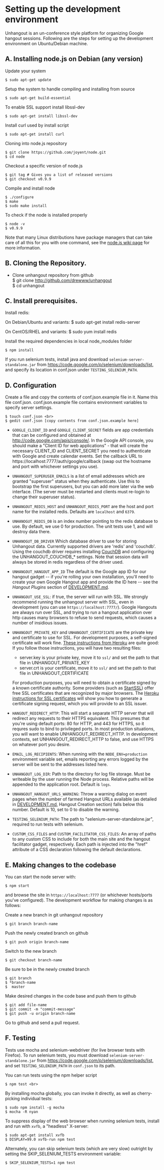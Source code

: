 Setting up the development environment
======================================

Unhangout is an un-conference style platform for organizing Google hangout sessions. Following are the steps for 
setting up the development environment on Ubuntu/Debian machine.

A. Installing node.js on Debian (any version)
-----------------------------------

Update your system

    $ sudo apt-get update
        
Setup the system to handle compiling and installing from source 

    $ sudo apt-get build-essential

To enable SSL support install libssl-dev 

    $ sudo apt-get install libssl-dev

Install curl used by install script

    $ sudo apt-get install curl

Cloning into node.js repository 

    $ git clone https://github.com/joyent/node.git  
    $ cd node 

Checkout a specific version of node.js 

    $ git tag # Gives you a list of released versions  
    $ git checkout v0.9.9 

Compile and install node 

    $ ./configure 
    $ make 
    $ sudo make install 

To check if the node is installed properly 

    $ node -v 
    $ v0.9.9

Note that many Linux distributions have package managers that can take care of all this for you with one command, see the [node.js wiki page](https://github.com/joyent/node/wiki/Installing-Node.js-via-package-manager) for more information.
    
B. Cloning the Repository.
--------------------------

  - Clone unhangout repository from github <br>
    $ git clone http://github.com/drewww/unhangout <br>
    $ cd unhangout

C. Install prerequisites.
-------------------------

Install redis:

On Debian/Ubuntu and variants:
    $ sudo apt-get install redis-server 

On CentOS/RHEL and variants:
    $ sudo yum install redis
    
Install the required dependencies in local node_modules folder

    $ npm install

If you run selenium tests, install java and download ``selenium-server-standalone.jar`` from https://code.google.com/p/selenium/downloads/list, and specify its location in conf.json under ``TESTING_SELENIUM_PATH``.


D. Configuration
----------------
    
Create a file and copy the contents of conf.json.example file in it. Name this file conf.json.  conf.json.example file contains environment variables to specify server settings.

    $ touch conf.json <br>
    $ gedit conf.json [copy contents from conf.json.example here]

  - ``GOOGLE_CLIENT_ID`` and ``GOOGLE_CLIENT_SECRET`` fields are app
    credentials that can be configured and obtained at
    http://code.google.com/apis/console/.  In the Google API console, you
    should make a "Client ID for web applications" - that will create the
    necessary CLIENT_ID and CLIENT_SECRET you need to authenticate with Google
    and create calendar events.  Set the callback URL to
    https://localhost:7777/auth/google/callback (swap out the hostname and port
    with whichever settings you use).

  - ``UNHANGOUT_SUPERUSER_EMAILS`` is a list of email addresses which are
    granted "superuser" status when they authenticate.  Use this to bootstrap
    the first superusers, but you can add more later via the web interface.
    (The server must be restarted and clients must re-login to change their
    superuser status).
  - ``UNHANGOUT_REDIS_HOST`` and ``UNHANGOUT_REDIS_PORT`` are the host and port
    name for the installed redis.  Defaults are ``localhost`` and ``6379``.
  - ``UNHANOGUT_REDIS_DB`` is an index number pointing to the redis database to
    use. By default, we use 0 for production.  The unit tests use 1, and will
    destroy data there.
  - ``UNHANOGUT_DB_DRIVER`` Which database driver to use for storing Unhangout
    data. Currently supported drivers are 'redis' and 'couchdb'. Using the
    couchdb driver requires installing [CouchDB](http://couchdb.apache.org)
    and configuring the UNHANGOUT_COUCHDB_* settings. Note that session data
    will always be stored in redis regardless of the driver used.
  - ``UNHANGOUT_HANGOUT_APP_ID`` The default is the Google app ID for our
    hangout gadget -- if you're rolling your own installation, you'll need to
    create your own Google Hangout app and provide the ID here -- see the
    *Hangout Plugins* section of [DEVELOPMENT.md](DEVELOPMENT.md).
  - ``UNHANGOUT_USE_SSL``: if true, the server will run with SSL.  We strongly
    recommend running the unhangout server with SSL, even in development (you
    can use ``https://localhost:7777/``).  Google Hangouts are always run over
    SSL, and trying to run a hangout application over http causes many browsers
    to refuse to send requests, which causes a number of insidious issues. 
  - ``UNHANGOUT_PRIVATE_KEY`` and ``UNHANGOUT_CERTIFICATE`` are the private key
    and certificate to use for SSL.  For development purposes, a self-signed
    certificate will work fine.
    [These instructions from Heroku](https://devcenter.heroku.com/articles/ssl-certificate-self) are quite good:
    If you follow those instructions, you will have two resulting files:
      - server.key is your private key, move it to `ssl/` and set the path to that file in UNHANGOUT_PRIVATE_KEY
      - server.crt is your certificate, move it to `ssl/` and set the path to that file in UNHANGOUT_CERTIFICATE

    For production purposes, you will need to obtain a certificate signed by a
    known certificate authority. Some providers (such as
    [StartSSL](http://www.startssl.com)) offer free
    SSL certificates that are recognized by major browsers.  The [Heroku
    instructions for SSL certificates](https://devcenter.heroku.com/articles/ssl-endpoint#acquire-ssl-certificate)
    will show you how to generate a certificate signing request, which you
    will provide to an SSL issuer.


  - ``HANGOUT_REDIRECT_HTTP``: This will start a separate HTTP server that will
    redirect any requests to their HTTPS equivalent. This presumes that you're
    using default ports: 80 for HTTP, and 443 for HTTPS, so it requres sudo to
    bind to privileged ports. In most production situations, you will want to
    enable UNHANGOUT_REDIRECT_HTTP. In development contexts, set
    UNHANGOUT_REDIRECT_HTTP to false, and use HTTPS on whatever port you
    desire.

  - ``EMAIL_LOG_RECIPIENTS``: When running with the ``NODE_ENV=production``
    environment variable set, emails reporting any errors logged by the server
    will be sent to the addresses listed here.

  - ``UNHANGOUT_LOG_DIR``: Path to the directory for log file storage. Must be
    writeable by the user running the Node process. Relative paths will be
    appended to the application root. Default is ``logs``.

  - ``UNHANGOUT_HANGOUT_URLS_WARNING``: Throw a warning dialog on event pages
    when the number of farmed Hangout URLs available (as detailed in
    [DEVELOPMENT.md](DEVELOPMENT.md), Hangout Creation section) falls below
    this number. Default is 10, set to 0 to disable the warning.

  - ``TESTING_SELENIUM_PATH``: The path to "selenium-server-standalone.jar",
    required to run tests with selenium.

  - ``CUSTOM_CSS_FILES`` and ``CUSTOM_FACILITATOR_CSS_FILES``: An array of
    paths to any custom CSS to include for both the main site and the
    hangout facilitator gadget, respectively. Each path is injected into the
    "href" attribute of a CSS declaration following the default declarations.

E. Making changes to the codebase
---------------------------------

You can start the node server with:

    $ npm start

and browse the site in ``https://localhost:7777`` (or whichever hosts/ports
you've configured).  The development workflow for making changes is as follows:

Create a new branch in git unhangout repository

    $ git branch branch-name

Push the newly created branch on github

    $ git push origin branch-name

Switch to the new branch

    $ git checkout branch-name

Be sure to be in the newly created branch

    $ git branch
    $ *branch-name
    $  master 

Make desired changes in the code base and push them to github <br>

    $ git add file-name
    $ git commit -m "commit-message"
    $ git push -u origin branch-name

Go to github and send a pull request. 

F. Testing
----------

Tests use mocha and selenium-webdriver (for live browser tests with Firefox).  To run selenium tests, you must download ``selenium-server-standalone.jar`` from https://code.google.com/p/selenium/downloads/list, and set ``TESTING_SELENIUM_PATH`` in ``conf.json`` to its path. 

You can run tests using the npm helper script <br>

    $ npm test <br>

By installing mocha globally, you can invoke it directly, as well as cherry-picking individual tests:

    $ sudo npm install -g mocha
    $ mocha -R nyan

To suppress display of the web browser when running selenium tests, install and run with ``xvfb``, a "headless" X-server:

    $ sudo apt-get install xvfb
    $ DISPLAY=99.0 xvfb-run npm test

Alternately, you can skip selenium tests (which are very slow) outright by setting the SKIP_SELENIUM_TESTS environment variable:

    $ SKIP_SELENIUM_TESTS=1 npm test

